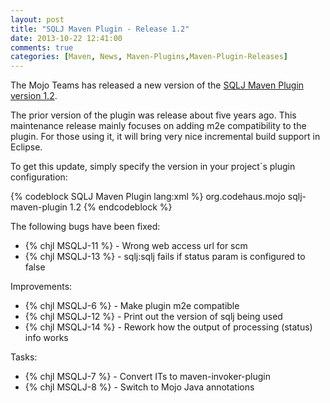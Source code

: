 ```yaml
---
layout: post
title: "SQLJ Maven Plugin - Release 1.2"
date: 2013-10-22 12:41:00
comments: true
categories: [Maven, News, Maven-Plugins,Maven-Plugin-Releases]
---
```


The Mojo Teams has released a new version of the [SQLJ Maven Plugin version 1.2](http://mojo.codehaus.org/sqlj-maven-plugin).

The prior version of the plugin was release about five years ago. This maintenance release mainly focuses on adding m2e 
compatibility to the plugin. For those using it, it will bring very nice incremental build support in Eclipse.

<!-- more -->

To get this update, simply specify the version in your project`s plugin configuration:

{% codeblock SQLJ Maven Plugin lang:xml %}
<plugin>
      <groupId>org.codehaus.mojo</groupId>
      <artifactId>sqlj-maven-plugin</artifactId>
      <version>1.2</version>
</plugin>
{% endcodeblock %}

The following bugs have been fixed:

 * {% chjl MSQLJ-11 %} - Wrong web access url for scm
 * {% chjl MSQLJ-13 %} - sqlj:sqlj fails if status param is configured to false 

Improvements:

 * {% chjl MSQLJ-6 %} - Make plugin m2e compatible 
 * {% chjl MSQLJ-12 %} - Print out the version of sqlj being used 
 * {% chjl MSQLJ-14 %} - Rework how the output of processing (status) info works 

Tasks:

 * {% chjl MSQLJ-7 %} - Convert ITs to maven-invoker-plugin 
 * {% chjl MSQLJ-8 %} - Switch to Mojo Java annotations 
